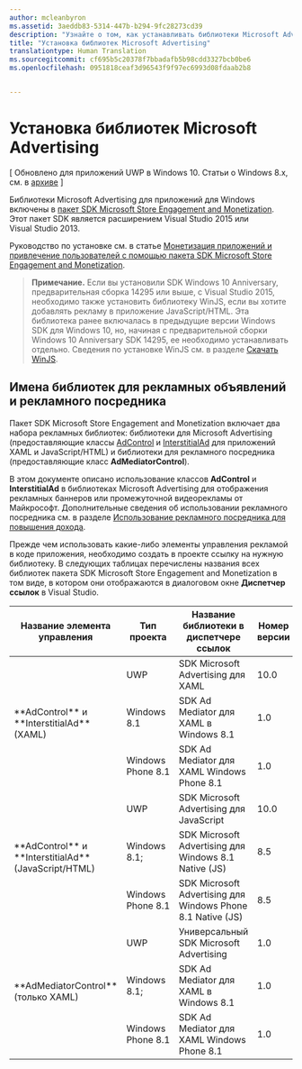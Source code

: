 ```yaml
---
author: mcleanbyron
ms.assetid: 3aeddb83-5314-447b-b294-9fc28273cd39
description: "Узнайте о том, как устанавливать библиотеки Microsoft Advertising."
title: "Установка библиотек Microsoft Advertising"
translationtype: Human Translation
ms.sourcegitcommit: cf695b5c20378f7bbadafb5b98cdd3327bcb0be6
ms.openlocfilehash: 0951818ceaf3d96543f9f97ec6993d08fdaab2b8


---
```


# Установка библиотек Microsoft Advertising


\[ Обновлено для приложений UWP в Windows 10. Статьи о Windows 8.x, см. в [архиве](http://go.microsoft.com/fwlink/p/?linkid=619132) \]

Библиотеки Microsoft Advertising для приложений для Windows включены в [пакет SDK Microsoft Store Engagement and Monetization](http://aka.ms/store-em-sdk). Этот пакет SDK является расширением Visual Studio 2015 или Visual Studio 2013.

Руководство по установке см. в статье [Монетизация приложений и привлечение пользователей с помощью пакета SDK Microsoft Store Engagement and Monetization](https://msdn.microsoft.com/windows/uwp/monetize/monetize-your-app-with-the-microsoft-store-engagement-and-monetization-sdk).

> **Примечание.** Если вы установили SDK Windows 10 Anniversary, предварительная сборка 14295 или выше, с Visual Studio 2015, необходимо также установить библиотеку WinJS, если вы хотите добавлять рекламу в приложение JavaScript/HTML. Эта библиотека ранее включалась в предыдущие версии Windows SDK для Windows 10, но, начиная с предварительной сборки Windows 10 Anniversary SDK 14295, ее необходимо устанавливать отдельно. Сведения по установке WinJS см. в разделе [Скачать WinJS](http://try.buildwinjs.com/download/GetWinJS/).

## Имена библиотек для рекламных объявлений и рекламного посредника


Пакет SDK Microsoft Store Engagement and Monetization включает два набора рекламных библиотек: библиотеки для Microsoft Advertising (предоставляющие классы [AdControl](https://msdn.microsoft.com/library/windows/apps/microsoft.advertising.winrt.ui.adcontrol.aspx) и [InterstitialAd](https://msdn.microsoft.com/library/windows/apps/microsoft.advertising.winrt.ui.interstitialad.aspx) для приложений XAML и JavaScript/HTML) и библиотеки для рекламного посредника (предоставляющие класс **AdMediatorControl**).

В этом документе описано использование классов **AdControl** и **InterstitialAd** в библиотеках Microsoft Advertising для отображения рекламных баннеров или промежуточной видеорекламы от Майкрософт. Дополнительные сведения об использовании рекламного посредника см. в разделе [Использование рекламного посредника для повышения дохода](https://msdn.microsoft.com/windows/uwp/monetize/use-ad-mediation-to-maximize-revenue).


Прежде чем использовать какие-либо элементы управления рекламой в коде приложения, необходимо создать в проекте ссылку на нужную библиотеку. В следующих таблицах перечислены названия всех библиотек пакета SDK Microsoft Store Engagement and Monetization в том виде, в котором они отображаются в диалоговом окне **Диспетчер ссылок** в Visual Studio.


<table>
    <thead>
        <tr><th>Название элемента управления</th><th>Тип проекта</th><th>Название библиотеки в диспетчере ссылок</th><th>Номер версии</th></tr>
    </thead>
    <tbody>
    <tr>
            <td rowspan="3">**AdControl** и **InterstitialAd** (XAML)</td>
            <td>UWP</td>
            <td>SDK Microsoft Advertising для XAML</td>
            <td>10.0</td>
        </tr>
        <tr>
            <td>Windows 8.1</td>
            <td>SDK Ad Mediator для XAML в Windows 8.1</td>
            <td>1.0</td>
        </tr>
        <tr>
            <td>Windows Phone 8.1</td>
            <td>SDK Ad Mediator для XAML Windows Phone 8.1</td>
            <td>1.0</td>
        </tr>
    <tr>
            <td rowspan="3">**AdControl** и **InterstitialAd** (JavaScript/HTML)</td>
            <td>UWP</td>
            <td>SDK Microsoft Advertising для JavaScript</td>
            <td>10.0</td>
        </tr>
        <tr>
            <td>Windows 8.1;</td>
            <td>SDK Microsoft Advertising для Windows 8.1 Native (JS)</td>
            <td>8.5</td>
        </tr>
        <tr>
            <td>Windows Phone 8.1</td>
            <td>SDK Microsoft Advertising для Windows Phone 8.1 Native (JS)</td>
            <td>8.5</td>
        </tr>
    <tr>
            <td rowspan="3">**AdMediatorControl** (только XAML)</td>
            <td>UWP</td>
            <td>Универсальный SDK Microsoft Advertising</td>
            <td>1.0</td>
        </tr>
        <tr>
            <td>Windows 8.1;</td>
            <td>SDK Ad Mediator для XAML в Windows 8.1</td>
            <td>1.0</td>
        </tr>
        <tr>
            <td>Windows Phone 8.1</td>
            <td>SDK Ad Mediator для XAML Windows Phone 8.1</td>
            <td>1.0</td>
        </tr>
    </tbody>
</table>

 

 

 



<!--HONumber=Jun16_HO4-->


